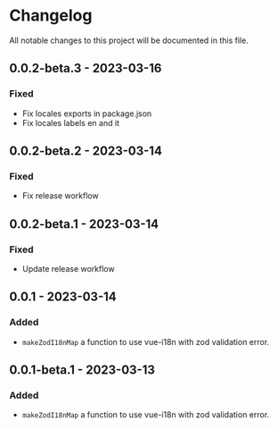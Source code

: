 # Changelog

All notable changes to this project will be documented in this file.


## 0.0.2-beta.3 - 2023-03-16

### Fixed

- Fix locales exports in package.json
- Fix locales labels en and it
  
## 0.0.2-beta.2 - 2023-03-14

### Fixed

- Fix release workflow
  
## 0.0.2-beta.1 - 2023-03-14

### Fixed

- Update release workflow


## 0.0.1 - 2023-03-14

### Added

- `makeZodI18nMap` a function to use vue-i18n with zod validation error.



## 0.0.1-beta.1 - 2023-03-13

### Added

- `makeZodI18nMap` a function to use vue-i18n with zod validation error.

